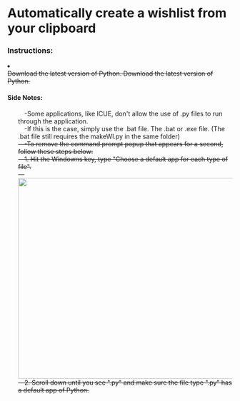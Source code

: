 <h1>Automatically create a wishlist from your clipboard</h1>

<h3>Instructions:</h3> 
	<li></li><strike>Download the latest version of Python. Download the latest version of Python.</strike></li>
	
<h4>Side Notes:</h4>
<ul>
	&emsp;-Some applications, like ICUE, don't allow the use of .py files to run through the application.<br/>
	&emsp;-If this is the case, simply use the .bat file. The .bat or .exe file. (The .bat file still requires the makeWl.py in the same folder)<br/>
	<strike>&emsp;-To remove the command prompt popup that appears for a second, follow these steps below:<br/></strike>
	<strike>&emsp;1. Hit the Windowns key, type "Choose a default app for each type of file".<br/></strike>
	<strike>&emsp; <img src ="https://cdn.discordapp.com/attachments/683159590229245960/945459231623086240/PpSUPhO.png" width="620" height="450"><br/></strike>
	<strike>&emsp;2. Scroll down until you see ".py" and make sure the file type ".py" has a default app of Python.<br/></strike>
</ul>
